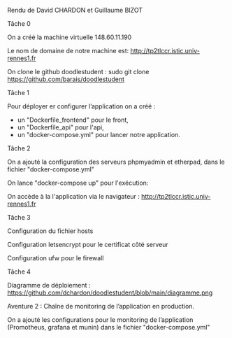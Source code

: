 Rendu de David CHARDON et Guillaume BIZOT

Tâche 0

On a créé la machine virtuelle 148.60.11.190

Le nom de domaine de notre machine est: http://tp2tlccr.istic.univ-rennes1.fr

On clone le github doodlestudent : sudo git clone https://github.com/barais/doodlestudent


Tâche 1

Pour déployer er configurer l’application on a créé :
- un "Dockerfile_frontend" pour le front,
- un "Dockerfile_api" pour l'api,
- un "docker-compose.yml" pour lancer notre application.

Tâche 2

On a ajouté la configuration des serveurs phpmyadmin et etherpad, dans le fichier "docker-compose.yml"

On lance "docker-compose up" pour l'exécution: 

On accède à la l'application via le navigateur : http://tp2tlccr.istic.univ-rennes1.fr

Tâche 3

Configuration du fichier hosts

Configuration letsencrypt pour le certificat côté serveur

Configuration ufw pour le firewall

Tâche 4

Diagramme de déploiement :  https://github.com/dchardon/doodlestudent/blob/main/diagramme.png

Aventure 2 : Chaîne de monitoring de l’application en production.

On a ajouté les configurations pour le monitoring de l’application (Promotheus, grafana et munin) dans le fichier "docker-compose.yml" 
